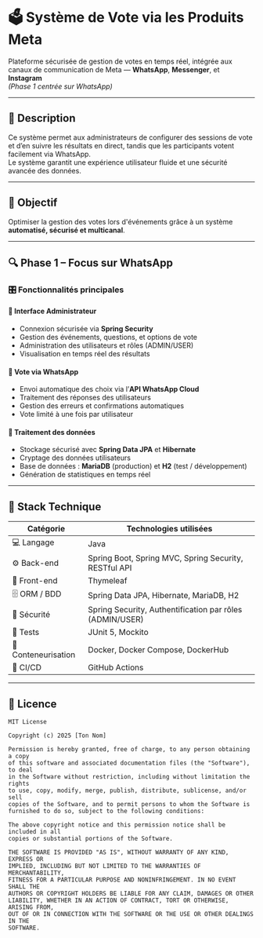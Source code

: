 # 🗳️ Système de Vote via les Produits Meta

Plateforme sécurisée de gestion de votes en temps réel, intégrée aux canaux de communication de Meta — **WhatsApp**, **Messenger**, et **Instagram**  
*(Phase 1 centrée sur WhatsApp)*

---

## 📌 Description

Ce système permet aux administrateurs de configurer des sessions de vote et d’en suivre les résultats en direct, tandis que les participants votent facilement via WhatsApp.  
Le système garantit une expérience utilisateur fluide et une sécurité avancée des données.

---

## 🎯 Objectif

Optimiser la gestion des votes lors d'événements grâce à un système **automatisé, sécurisé et multicanal**.

---

## 🔍 Phase 1 – Focus sur WhatsApp

### 🎛️ Fonctionnalités principales

#### 🔐 Interface Administrateur
- Connexion sécurisée via **Spring Security**  
- Gestion des événements, questions, et options de vote  
- Administration des utilisateurs et rôles (ADMIN/USER)  
- Visualisation en temps réel des résultats  

#### 💬 Vote via WhatsApp
- Envoi automatique des choix via l’**API WhatsApp Cloud**  
- Traitement des réponses des utilisateurs  
- Gestion des erreurs et confirmations automatiques  
- Vote limité à une fois par utilisateur  

#### 🧠 Traitement des données
- Stockage sécurisé avec **Spring Data JPA** et **Hibernate**  
- Cryptage des données utilisateurs  
- Base de données : **MariaDB** (production) et **H2** (test / développement)  
- Génération de statistiques en temps réel  

---

## 🧱 Stack Technique

| Catégorie         | Technologies utilisées                                      |
|-------------------|-------------------------------------------------------------|
| 💻 Langage        | Java                                                        |
| ⚙️ Back-end       | Spring Boot, Spring MVC, Spring Security, RESTful API       |
| 🎨 Front-end      | Thymeleaf                                                   |
| 🗄️ ORM / BDD      | Spring Data JPA, Hibernate, MariaDB, H2                     |
| 🔐 Sécurité       | Spring Security, Authentification par rôles (ADMIN/USER)    |
| 🧪 Tests          | JUnit 5, Mockito                                            |
| 🐳 Conteneurisation | Docker, Docker Compose, DockerHub                           |
| 🚀 CI/CD          | GitHub Actions                                              |

---

## 📄 Licence

```text
MIT License

Copyright (c) 2025 [Ton Nom]

Permission is hereby granted, free of charge, to any person obtaining a copy
of this software and associated documentation files (the "Software"), to deal
in the Software without restriction, including without limitation the rights  
to use, copy, modify, merge, publish, distribute, sublicense, and/or sell      
copies of the Software, and to permit persons to whom the Software is          
furnished to do so, subject to the following conditions:                        

The above copyright notice and this permission notice shall be included in all 
copies or substantial portions of the Software.                                 

THE SOFTWARE IS PROVIDED "AS IS", WITHOUT WARRANTY OF ANY KIND, EXPRESS OR     
IMPLIED, INCLUDING BUT NOT LIMITED TO THE WARRANTIES OF MERCHANTABILITY,       
FITNESS FOR A PARTICULAR PURPOSE AND NONINFRINGEMENT. IN NO EVENT SHALL THE    
AUTHORS OR COPYRIGHT HOLDERS BE LIABLE FOR ANY CLAIM, DAMAGES OR OTHER         
LIABILITY, WHETHER IN AN ACTION OF CONTRACT, TORT OR OTHERWISE, ARISING FROM,  
OUT OF OR IN CONNECTION WITH THE SOFTWARE OR THE USE OR OTHER DEALINGS IN THE  
SOFTWARE.
